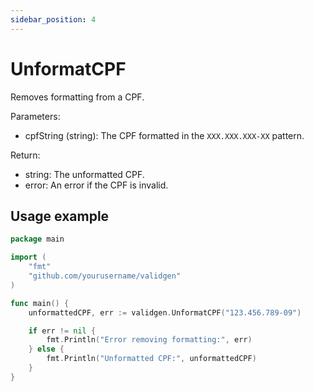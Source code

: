 ```yaml
---
sidebar_position: 4
---
```


# UnformatCPF
Removes formatting from a CPF.

Parameters:
- cpfString (string): The CPF formatted in the `XXX.XXX.XXX-XX` pattern.

Return:
- string: The unformatted CPF.
- error: An error if the CPF is invalid.

## Usage example

```go
package main

import (
    "fmt"
    "github.com/yourusername/validgen"
)

func main() {
    unformattedCPF, err := validgen.UnformatCPF("123.456.789-09")

    if err != nil {
        fmt.Println("Error removing formatting:", err)
    } else {
        fmt.Println("Unformatted CPF:", unformattedCPF)
    }
}
```
